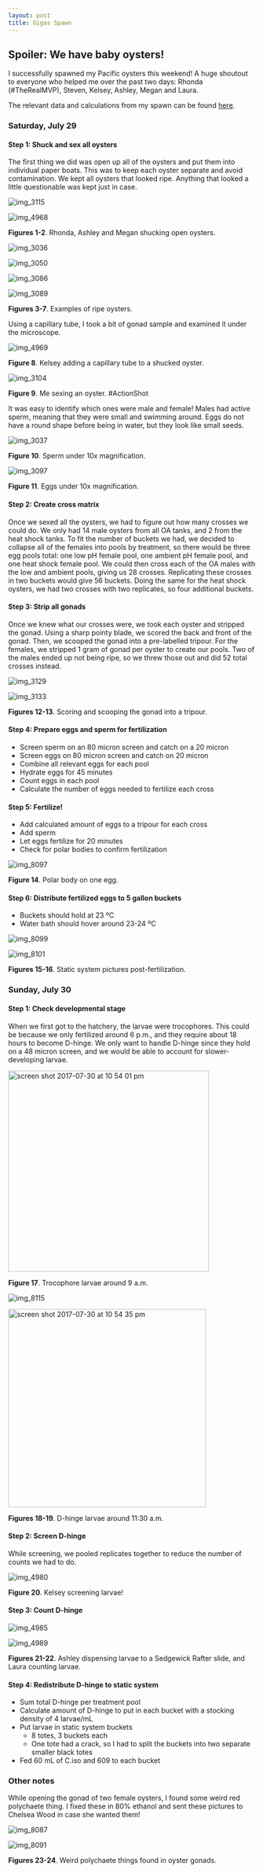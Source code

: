 ```yaml
---
layout: post
title: Gigas Spawn
---
```


## Spoiler: We have baby oysters!

I successfully spawned my Pacific oysters this weekend! A huge shoutout to everyone who helped me over the past two days: Rhonda (#TheRealMVP), Steven, Kelsey, Ashley, Megan and Laura.

The relevant data and calculations from my spawn can be found [here](https://github.com/RobertsLab/project-oyster-oa/blob/master/data/2017-07-29-Spawning-Calculations.xlsx).

### Saturday, July 29

#### Step 1: Shuck and sex all oysters

The first thing we did was open up all of the oysters and put them into individual paper boats. This was to keep each oyster separate and avoid contamination. We kept all oysters that looked ripe. Anything that looked a little questionable was kept just in case.

![img_3115](https://user-images.githubusercontent.com/22335838/28764598-27792254-757b-11e7-91d4-9579c3a897ae.JPG)

![img_4968](https://user-images.githubusercontent.com/22335838/28765162-1f5235f4-757e-11e7-9323-558d3c7da3b4.JPG)

**Figures 1-2**. Rhonda, Ashley and Megan shucking open oysters.

![img_3036](https://user-images.githubusercontent.com/22335838/28764578-0e7f291a-757b-11e7-8f17-4c7bdc50ddb9.JPG)

![img_3050](https://user-images.githubusercontent.com/22335838/28764584-146e3348-757b-11e7-9a22-9906c803d140.JPG)

![img_3086](https://user-images.githubusercontent.com/22335838/28764586-177a84f6-757b-11e7-9723-53a19f0fba26.JPG)

![img_3089](https://user-images.githubusercontent.com/22335838/28764594-1e68653a-757b-11e7-9a2a-96d5488a3191.JPG)

**Figures 3-7**. Examples of ripe oysters.

Using a capillary tube, I took a bit of gonad sample and examined it under the microscope.

![img_4969](https://user-images.githubusercontent.com/22335838/28765161-1f4eae34-757e-11e7-9539-7c87d0353a82.JPG)

**Figure 8**. Kelsey adding a capillary tube to a shucked oyster.

![img_3104](https://user-images.githubusercontent.com/22335838/28764616-42bbd976-757b-11e7-85ec-9bb496016c4e.JPG)

**Figure 9**. Me sexing an oyster. #ActionShot

It was easy to identify which ones were male and female! Males had active sperm, meaning that they were small and swimming around. Eggs do not have a round shape before being in water, but they look like small seeds.

![img_3037](https://user-images.githubusercontent.com/22335838/28764632-582f664c-757b-11e7-9636-380f5fa7836d.JPG)

**Figure 10**. Sperm under 10x magnification.

![img_3097](https://user-images.githubusercontent.com/22335838/28764623-4a1032a8-757b-11e7-8733-d6249e84713d.JPG)

**Figure 11**. Eggs under 10x magnification.

#### Step 2: Create cross matrix

Once we sexed all the oysters, we had to figure out how many crosses we could do. We only had 14 male oysters from all OA tanks, and 2 from the heat shock tanks. To fit the number of buckets we had, we decided to collapse all of the females into pools by treatment, so there would be three egg pools total: one low pH female pool, one ambient pH female pool, and one heat shock female pool. We could then cross each of the OA males with the low and ambient pools, giving us 28 crosses. Replicating these crosses in two buckets would give 56 buckets. Doing the same for the heat shock oysters, we had two crosses with two replicates, so four additional buckets.

#### Step 3: Strip all gonads

Once we knew what our crosses were, we took each oyster and stripped the gonad. Using a sharp pointy blade, we scored the back and front of the gonad. Then, we scooped the gonad into a pre-labelled tripour. For the females, we stripped 1 gram of gonad per oyster to create our pools. Two of the males ended up not being ripe, so we threw those out and did 52 total crosses instead.

![img_3129](https://user-images.githubusercontent.com/22335838/28765218-838c2c14-757e-11e7-81a9-be0e0a241f55.JPG)

![img_3133](https://user-images.githubusercontent.com/22335838/28765217-8373cac0-757e-11e7-8ce2-501d9ba1db4d.JPG)

**Figures 12-13**. Scoring and scooping the gonad into a tripour.

#### Step 4: Prepare eggs and sperm for fertilization

- Screen sperm on an 80 micron screen and catch on a 20 micron
- Screen eggs on 80 micron screen and catch on 20 micron
- Combine all relevant eggs for each pool
- Hydrate eggs for 45 minutes
- Count eggs in each pool
- Calculate the number of eggs needed to fertilize each cross

#### Step 5: Fertilize!

- Add calculated amount of eggs to a tripour for each cross
- Add sperm
- Let eggs fertilize for 20 minutes
- Check for polar bodies to confirm fertilization

![img_8097](https://user-images.githubusercontent.com/22335838/28765491-ca0448b0-757f-11e7-8d1a-c248e5c0bac1.JPG)

**Figure 14**. Polar body on one egg.

#### Step 6: Distribute fertilized eggs to 5 gallon buckets

- Buckets should hold at 23 ºC
- Water bath should hover around 23-24 ºC

![img_8099](https://user-images.githubusercontent.com/22335838/28765570-48a66838-7580-11e7-9547-0ee608a37ca9.JPG)

![img_8101](https://user-images.githubusercontent.com/22335838/28765569-48a0746e-7580-11e7-8eb6-f203160e2807.JPG)

**Figures 15-16**. Static system pictures post-fertilization.

### Sunday, July 30

#### Step 1: Check developmental stage

When we first got to the hatchery, the larvae were trocophores. This could be because we only fertilized around 6 p.m., and they require about 18 hours to become D-hinge. We only want to handle D-hinge since they hold on a 48 micron screen, and we would be able to account for slower-developing larvae.

<img width="409" alt="screen shot 2017-07-30 at 10 54 01 pm" src="https://user-images.githubusercontent.com/22335838/28765670-d1ecdbe0-7580-11e7-9429-36400d3904c0.png">

**Figure 17**. Trocophore larvae around 9 a.m.

![img_8115](https://user-images.githubusercontent.com/22335838/28765694-e9aaa898-7580-11e7-8eee-cdd142794714.JPG)

<img width="403" alt="screen shot 2017-07-30 at 10 54 35 pm" src="https://user-images.githubusercontent.com/22335838/28765695-e9acdc8a-7580-11e7-9259-214a5b4e0b31.png">

**Figures 18-19**. D-hinge larvae around 11:30 a.m.

#### Step 2: Screen D-hinge

While screening, we pooled replicates together to reduce the number of counts we had to do.

![img_4980](https://user-images.githubusercontent.com/22335838/28765718-06d8b928-7581-11e7-8879-47a6023f0077.JPG)

**Figure 20**. Kelsey screening larvae!

#### Step 3: Count D-hinge

![img_4985](https://user-images.githubusercontent.com/22335838/28765747-25b5a9a0-7581-11e7-8d28-29ad5000f75b.JPG)

![img_4989](https://user-images.githubusercontent.com/22335838/28765748-25b6cd6c-7581-11e7-9c9f-fd8dd4d5989a.JPG)

**Figures 21-22**. Ashley dispensing larvae to a Sedgewick Rafter slide, and Laura counting larvae.

#### Step 4: Redistribute D-hinge to static system

- Sum total D-hinge per treatment pool
- Calculate amount of D-hinge to put in each bucket with a stocking density of 4 larvae/mL
- Put larvae in static system buckets
  - 8 totes, 3 buckets each
  - One tote had a crack, so I had to split the buckets into two separate smaller black totes
- Fed 60 mL of C.iso and 609 to each bucket

### Other notes

While opening the gonad of two female oysters, I found some weird red polychaete thing. I fixed these in 80% ethanol and sent these pictures to Chelsea Wood in case she wanted them!

![img_8087](https://user-images.githubusercontent.com/22335838/28765856-ada91784-7581-11e7-8c20-20c1d2288ecf.JPG)

![img_8091](https://user-images.githubusercontent.com/22335838/28765855-ada91108-7581-11e7-93b5-a6ecdc317aa6.JPG)

**Figures 23-24**. Weird polychaete things found in oyster gonads.
